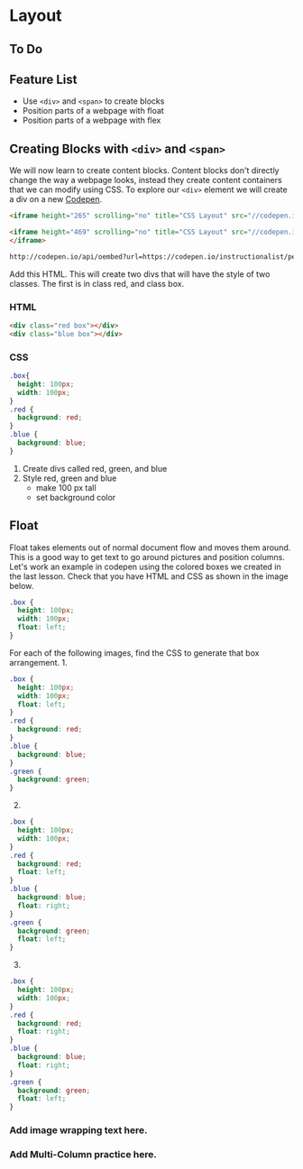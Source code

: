 # Layout

## To Do

## Feature List
* Use ```<div>``` and ```<span>``` to create blocks
* Position parts of a webpage with float
* Position parts of a webpage with flex

## Creating Blocks with ```<div>``` and ```<span>```

We will now learn to create content blocks. Content blocks don't directly change the way a webpage looks, instead they create content containers that we can modify using CSS.
To explore our ```<div>``` element we will create a div on a new [Codepen](codepen.io). 
```html
<iframe height="265" scrolling="no" title="CSS Layout" src="//codepen.io/instructionalist/embed/YjrBJX/?height=265&theme-id=0&default-tab=css,result&embed-version=2&editable=true" frameborder="no" allowtransparency="true" allowfullscreen="true" style="width: 100%;"></iframe>
```
```html
<iframe height="469" scrolling="no" title="CSS Layout" src="//codepen.io/instructionalist/embed/YjrBJX/?height=469&theme-id=0&default-tab=css,result&embed-version=2&editable=true" frameborder="no" allowtransparency="true" allowfullscreen="true" style="width: 100%;">See the Pen <a href="https://codepen.io/instructionalist/pen/YjrBJX/">CSS Layout</a> by Dylan Miracle (<a href="https://codepen.io/instructionalist">@instructionalist</a>) on <a href="https://codepen.io">CodePen</a>.
</iframe>
```
```html
http://codepen.io/api/oembed?url=https://codepen.io/instructionalist/pen/YjEKby
```
Add this HTML. This will create two divs that will have the style of two classes. The first is in class red, and class box.

### HTML
```html
<div class="red box"></div>
<div class="blue box"></div>
```
### CSS
```css
.box{
  height: 100px;
  width: 100px;
}
.red {
  background: red;
}
.blue {
  background: blue;
}
```
1. Create divs called red, green, and blue
2. Style red, green and blue
    * make 100 px tall
    * set background color
    



## Float
Float takes elements out of normal document flow and moves them around. This is a good way to get text to go around pictures and position columns. Let's work an example in codepen using the colored boxes we created in the last lesson. Check that you have HTML and CSS as shown in the image below.

```css
.box {
  height: 100px;
  width: 100px;
  float: left;
}
```
For each of the following images, find the CSS to generate that box arrangement.
1. 
```css
.box {
  height: 100px;
  width: 100px;
  float: left;
}
.red {
  background: red;
}
.blue {
  background: blue;
}
.green {
  background: green;
}
```
2.
```css
.box {
  height: 100px;
  width: 100px;
}
.red {
  background: red;
  float: left;
}
.blue {
  background: blue;
  float: right;
}
.green {
  background: green;
  float: left;
}
```
3.
```css
.box {
  height: 100px;
  width: 100px;
}
.red {
  background: red;
  float: right;
}
.blue {
  background: blue;
  float: right;
}
.green {
  background: green;
  float: left;
}
```
### Add image wrapping text here.
### Add Multi-Column practice here.



